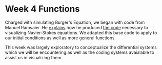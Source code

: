 # Week 4 Functions

Charged with simulating Burger's Equation, we began with code from Manuel Ramsaier. He [explains](https://www.youtube.com/playlist?list=PLE4jpqcRJiBpODH_ksfgJmKsSc9-CN3_A) how he produced [the code](https://goo.gl/o4sHVL) necessary to visualizing Navier-Stokes equations. We adapted this base code to apply to our initial conditions as well as more general functions.

This week was largely exploratory to conceptualize the differential systems which we will be encountering as well as the coding systems avaialable to assist us in visualizing them.
